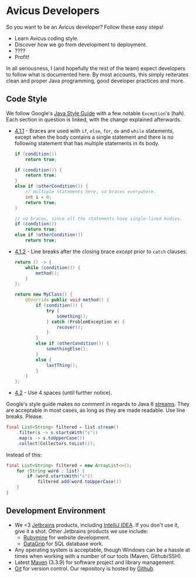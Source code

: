 # Avicus Developers

So you want to be an Avicus developer? Follow these easy steps!
* Learn Avicus coding style.
* Discover how we go from development to deployment.
* ????
* Profit!

In all seriousness, I (and hopefully the rest of the team) expect developers to follow what is documented here. By most accounts, this simply reiterates clean and proper Java programming, good developer practices and more.


## Code Style

We follow Google's [Java Style Guide](http://google.github.io/styleguide/javaguide.html) with a few notable `Exception`'s (hah). Each section in question is linked, with the change explained afterwards.


* [4.1.1](http://google.github.io/styleguide/javaguide.html#s4.1.1-braces-always-used) - 
  Braces are used with `if`, `else`, `for`, `do` and `while` statements, except when the body contains a single statement and there is no following statement that has multiple statements in its body.

    ```java
    if (condition())
        return true;
    
    if (condition()) {
        return true;
    }
    else if (otherCondition()) {
        // multiple statements here, so braces everywhere.
        int i = 0;
        return true;
    }
    
    // no braces, since all the statements have single-lined bodies.
    if (condition())
        return true;
    else if (otherCondition())
        return true;

* [4.1.2](http://google.github.io/styleguide/javaguide.html#s4.1.2-blocks-k-r-style) -
  Line breaks after the closing brace _except_ prior to `catch` clauses.

  ```java
  return () -> {
      while (condition()) {
          method();
      }
  };
  
  return new MyClass() {
      @Override public void method() {
          if (condition()) {
              try {
                  something();
              } catch (ProblemException e) {
                  recover();
              }
          }
          else if (otherCondition()) {
              somethingElse();
          }
          else {
              lastThing();
          }
      }
  };
  ```

* [4.2](http://google.github.io/styleguide/javaguide.html#s4.2-block-indentation) -
  Use 4 spaces (until further notice).

Google's style guide makes no comment in regards to Java 8 [streams](https://docs.oracle.com/javase/8/docs/api/java/util/stream/package-summary.html). They are acceptable in most cases, as long as they are made readable. Use line breaks. Please.
 
```java 
final List<String> filtered = list.stream()
    .filter(s -> s.startsWith("s"))
    .map(s -> s.toUpperCase())
    .collect(Collectors.toList());
```

Instead of this:

```java
final List<String> filtered = new ArrayList<>();
    for (String word : list) {
        if (word.startsWith("s"))
            filtered.add(word.toUpperCase())
    }
}
```


## Development Environment

* We <3 [Jetbrains](https://www.jetbrains.com/) products, including [IntelliJ IDEA](https://www.jetbrains.com/idea/). If you don't use it, give it a shot. Other Jetbrains products we use include:
  * [Rubymine](https://jetbrains.com/rubymine) for website development.
  * [DataGrip](https://www.jetbrains.com/datagrip/) for SQL database work.
* Any operating system is acceptable, though Windows can be a hassle at times when working with a number of our tools (Maven, Github/SSH).
* Latest [Maven](https://maven.apache.org/docs/history.html) (3.3.9) for software project and library management.
* [Git](https://git-scm.com/) for version control. Our repository is hosted by [Github](https://github.com/Avicus).

